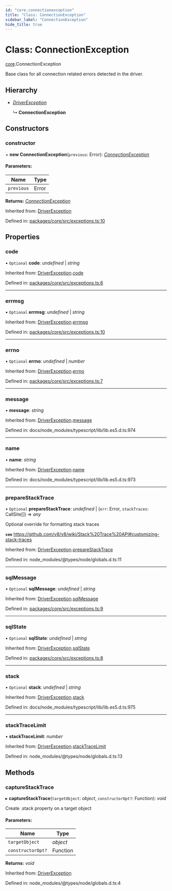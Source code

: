 ```yaml
---
id: "core.connectionexception"
title: "Class: ConnectionException"
sidebar_label: "ConnectionException"
hide_title: true
---
```


# Class: ConnectionException

[core](../modules/core.md).ConnectionException

Base class for all connection related errors detected in the driver.

## Hierarchy

* [*DriverException*](core.driverexception.md)

  ↳ **ConnectionException**

## Constructors

### constructor

\+ **new ConnectionException**(`previous`: Error): [*ConnectionException*](core.connectionexception.md)

#### Parameters:

Name | Type |
------ | ------ |
`previous` | Error |

**Returns:** [*ConnectionException*](core.connectionexception.md)

Inherited from: [DriverException](core.driverexception.md)

Defined in: [packages/core/src/exceptions.ts:10](https://github.com/mikro-orm/mikro-orm/blob/969d4229bd/packages/core/src/exceptions.ts#L10)

## Properties

### code

• `Optional` **code**: *undefined* \| *string*

Inherited from: [DriverException](core.driverexception.md).[code](core.driverexception.md#code)

Defined in: [packages/core/src/exceptions.ts:6](https://github.com/mikro-orm/mikro-orm/blob/969d4229bd/packages/core/src/exceptions.ts#L6)

___

### errmsg

• `Optional` **errmsg**: *undefined* \| *string*

Inherited from: [DriverException](core.driverexception.md).[errmsg](core.driverexception.md#errmsg)

Defined in: [packages/core/src/exceptions.ts:10](https://github.com/mikro-orm/mikro-orm/blob/969d4229bd/packages/core/src/exceptions.ts#L10)

___

### errno

• `Optional` **errno**: *undefined* \| *number*

Inherited from: [DriverException](core.driverexception.md).[errno](core.driverexception.md#errno)

Defined in: [packages/core/src/exceptions.ts:7](https://github.com/mikro-orm/mikro-orm/blob/969d4229bd/packages/core/src/exceptions.ts#L7)

___

### message

• **message**: *string*

Inherited from: [DriverException](core.driverexception.md).[message](core.driverexception.md#message)

Defined in: docs/node_modules/typescript/lib/lib.es5.d.ts:974

___

### name

• **name**: *string*

Inherited from: [DriverException](core.driverexception.md).[name](core.driverexception.md#name)

Defined in: docs/node_modules/typescript/lib/lib.es5.d.ts:973

___

### prepareStackTrace

• `Optional` **prepareStackTrace**: *undefined* \| (`err`: Error, `stackTraces`: CallSite[]) => *any*

Optional override for formatting stack traces

**`see`** https://github.com/v8/v8/wiki/Stack%20Trace%20API#customizing-stack-traces

Inherited from: [DriverException](core.driverexception.md).[prepareStackTrace](core.driverexception.md#preparestacktrace)

Defined in: node_modules/@types/node/globals.d.ts:11

___

### sqlMessage

• `Optional` **sqlMessage**: *undefined* \| *string*

Inherited from: [DriverException](core.driverexception.md).[sqlMessage](core.driverexception.md#sqlmessage)

Defined in: [packages/core/src/exceptions.ts:9](https://github.com/mikro-orm/mikro-orm/blob/969d4229bd/packages/core/src/exceptions.ts#L9)

___

### sqlState

• `Optional` **sqlState**: *undefined* \| *string*

Inherited from: [DriverException](core.driverexception.md).[sqlState](core.driverexception.md#sqlstate)

Defined in: [packages/core/src/exceptions.ts:8](https://github.com/mikro-orm/mikro-orm/blob/969d4229bd/packages/core/src/exceptions.ts#L8)

___

### stack

• `Optional` **stack**: *undefined* \| *string*

Inherited from: [DriverException](core.driverexception.md).[stack](core.driverexception.md#stack)

Defined in: docs/node_modules/typescript/lib/lib.es5.d.ts:975

___

### stackTraceLimit

• **stackTraceLimit**: *number*

Inherited from: [DriverException](core.driverexception.md).[stackTraceLimit](core.driverexception.md#stacktracelimit)

Defined in: node_modules/@types/node/globals.d.ts:13

## Methods

### captureStackTrace

▸ **captureStackTrace**(`targetObject`: *object*, `constructorOpt?`: Function): *void*

Create .stack property on a target object

#### Parameters:

Name | Type |
------ | ------ |
`targetObject` | *object* |
`constructorOpt?` | Function |

**Returns:** *void*

Inherited from: [DriverException](core.driverexception.md)

Defined in: node_modules/@types/node/globals.d.ts:4
